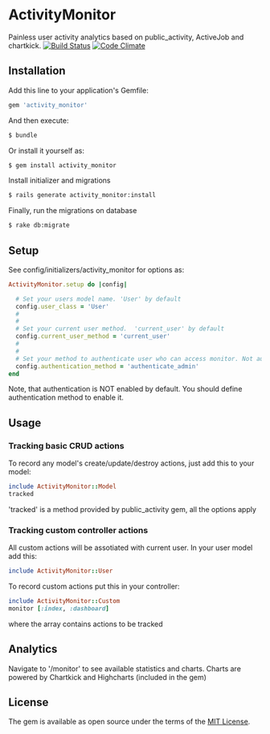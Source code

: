 # ActivityMonitor
Painless user activity analytics based on public_activity, ActiveJob and chartkick.
[![Build Status](https://travis-ci.org/dkukhl/activity_monitor.svg?branch=master)](https://travis-ci.org/dkukhl/activity_monitor)
[![Code Climate](https://codeclimate.com/github/dkukhl/activity_monitor/badges/gpa.svg)](https://codeclimate.com/github/dkukhl/activity_monitor)

## Installation
Add this line to your application's Gemfile:

```ruby
gem 'activity_monitor'
```

And then execute:
```bash
$ bundle
```

Or install it yourself as:
```bash
$ gem install activity_monitor
```

Install initializer and migrations
```bash
$ rails generate activity_monitor:install
```

Finally, run the migrations on database
```bash
$ rake db:migrate
```

## Setup

See config/initializers/activity_monitor for options as:

```ruby
ActivityMonitor.setup do |config|

  # Set your users model name. 'User' by default
  config.user_class = 'User'
  #
  #
  # Set your current user method.  'current_user' by default
  config.current_user_method = 'current_user'
  #
  #
  # Set your method to authenticate user who can access monitor. Not authenticated by default
  config.authentication_method = 'authenticate_admin'
end
```

Note, that authentication is NOT enabled by default. You should define authentication method to enable it.

## Usage

### Tracking basic CRUD actions
To record any model's create/update/destroy actions, just add this to your model:

```ruby
include ActivityMonitor::Model
tracked
```

'tracked' is a method provided by public_activity gem, all the options apply

### Tracking custom controller actions
All custom actions will be assotiated with current user. In your user model add this:

```ruby
include ActivityMonitor::User
```

To record custom actions put this in your controller:

```ruby
include ActivityMonitor::Custom
monitor [:index, :dashboard]
```

where the array contains actions to be tracked

## Analytics

Navigate to '/monitor' to see available statistics and charts. Charts are powered by Chartkick and Highcharts (included in the gem)

## License
The gem is available as open source under the terms of the [MIT License](http://opensource.org/licenses/MIT).
